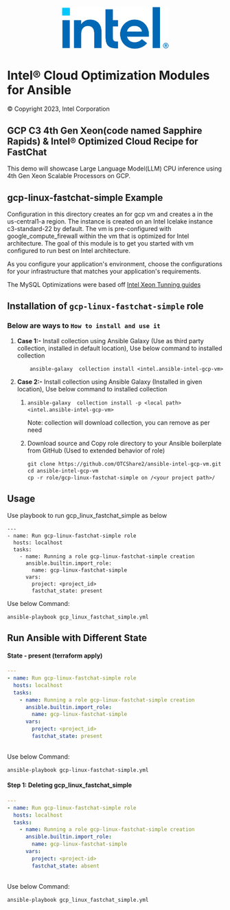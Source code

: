 <p align="center">
  <img src="https://github.com/intel/terraform-intel-aws-mysql/blob/main/images/logo-classicblue-800px.png?raw=true" alt="Intel Logo" width="250"/>
</p>

# Intel® Cloud Optimization Modules for Ansible

© Copyright 2023, Intel Corporation

## GCP C3 4th Gen Xeon(code named Sapphire Rapids) & Intel® Optimized Cloud Recipe for FastChat

This demo will showcase Large Language Model(LLM) CPU inference using 4th Gen Xeon Scalable Processors on GCP.

## gcp-linux-fastchat-simple Example

Configuration in this directory creates an  for gcp vm and creates a in the us-central1-a region. The instance is created on an Intel Icelake instance c3-standard-22 by default. The vm is pre-configured with google_compute_firewall within the vm that is optimized for Intel architecture. The goal of this module is to get you started with vm configured to run best on Intel architecture.

As you configure your application's environment, choose the configurations for your infrastructure that matches your application's requirements.

The MySQL Optimizations were based off [Intel Xeon Tunning guides](<https://www.intel.com/content/www/us/en/developer/articles/guide/open-source-database-tuning-guide-on-xeon-systems.html>)

## Installation of `gcp-linux-fastchat-simple` role
### Below are ways to `How to install and use it`
1. **Case 1:-** Install collection using Ansible Galaxy (Use as third party collection, installed in default location), Use below command to installed collection
    ```commandline
        ansible-galaxy  collection install <intel.ansible-intel-gcp-vm>
    ```
   
2. **Case 2:-** Install collection using Ansible Galaxy (Installed in given location), Use below command to installed collection
   
    1.
       ```commandline
       ansible-galaxy  collection install -p <local path> <intel.ansible-intel-gcp-vm>
       ```
       Note: collection will download collection, you can remove as per need

   2. Download source and Copy role directory to your Ansible  boilerplate  from GitHub (Used to extended behavior of role)  
       ```commandline
       git clone https://github.com/OTCShare2/ansible-intel-gcp-vm.git
       cd ansible-intel-gcp-vm
       cp -r role/gcp-linux-fastchat-simple on /<your project path>/
       ``` 

## Usage
Use playbook to run gcp_linux_fastchat_simple as below
```ansible
---
- name: Run gcp-linux-fastchat-simple role
  hosts: localhost
  tasks:
    - name: Running a role gcp-linux-fastchat-simple creation
      ansible.builtin.import_role:
        name: gcp-linux-fastchat-simple
      vars:
        project: <project_id>
        fastchat_state: present
```
Use below Command:
```commandline
ansible-playbook gcp_linux_fastchat_simple.yml
```
## Run Ansible with Different State
#### State - present (terraform apply)
```yaml
---
- name: Run gcp-linux-fastchat-simple role
  hosts: localhost
  tasks:
    - name: Running a role gcp-linux-fastchat-simple creation
      ansible.builtin.import_role:
        name: gcp-linux-fastchat-simple
      vars:
        project: <project_id>
        fastchat_state: present
      
```
Use below Command:
```commandline
ansible-playbook gcp-linux-fastchat-simple.yml
```
#### Step 1: Deleting gcp_linux_fastchat_simple 
```yaml
---
- name: Run gcp-linux-fastchat-simple role
  hosts: localhost
  tasks:
    - name: Running a role gcp-linux-fastchat-simple creation
      ansible.builtin.import_role:
        name: gcp-linux-fastchat-simple
      vars:
        project: <project-id>
        fastchat_state: absent
        
```
Use below Command:
```commandline
ansible-playbook gcp_linux_fastchat_simple.yml

